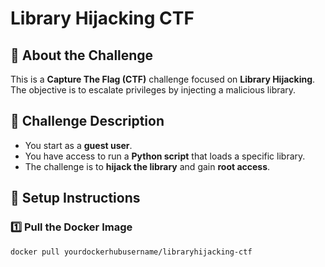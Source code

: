 # Library Hijacking CTF

## 🏴 About the Challenge  
This is a **Capture The Flag (CTF)** challenge focused on **Library Hijacking**. The objective is to escalate privileges by injecting a malicious library.

## 📌 Challenge Description  
- You start as a **guest user**.
- You have access to run a **Python script** that loads a specific library.
- The challenge is to **hijack the library** and gain **root access**.

## 🔧 Setup Instructions  

### 1️⃣ Pull the Docker Image  
```sh
docker pull yourdockerhubusername/libraryhijacking-ctf
